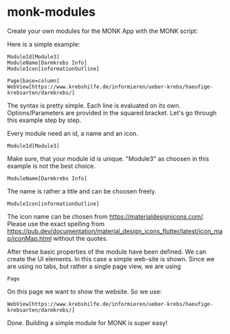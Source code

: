 # monk-modules

Create your own modules for the MONK App with the MONK script:

Here is a simple example:

```
ModuleId[Module3]
ModuleName[Darmkrebs Info]
ModuleIcon[informationOutline]

Page[base=column]
WebView[https://www.krebshilfe.de/informieren/ueber-krebs/haeufige-krebsarten/darmkrebs/]
```

The syntax is pretty simple. Each line is evaluated on its own. Options/Parameters are provided in the squared bracket. Let's go through this example step by step.

Every module need an id, a name and an icon.

```
ModuleId[Module3]
```
Make sure, that your module id is unique. "Module3" as choosen in this example is not the best choice.

```
ModuleName[Darmkrebs Info]
```
The name is rather a title and can be choosen freely.

```
ModuleIcon[informationOutline]
```
The icon name can be chosen from https://materialdesignicons.com/. Please use the exact spelling from https://pub.dev/documentation/material_design_icons_flutter/latest/icon_map/iconMap.html without the quotes.

After these basic properties of the module have been defined. We can create the UI elements. In this case a simple web-site is shown. Since we are using no tabs, but rather a single page view, we are using
```
Page
```

On this page we want to show the website. So we use:

```
WebView[https://www.krebshilfe.de/informieren/ueber-krebs/haeufige-krebsarten/darmkrebs/]
```

Done. Building a simple module for MONK is super easy!


